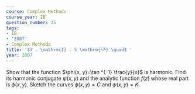 ```yaml
---
course: Complex Methods
course_year: IB
question_number: 35
tags:
- IB
- '2007'
- Complex Methods
title: '$3 . \mathrm{I} . 5 \mathrm{~F} \quad$ '
year: 2007
---
```



Show that the function $\phi(x, y)=\tan ^{-1} \frac{y}{x}$ is harmonic. Find its harmonic conjugate $\psi(x, y)$ and the analytic function $f(z)$ whose real part is $\phi(x, y)$. Sketch the curves $\phi(x, y)=C$ and $\psi(x, y)=K$.